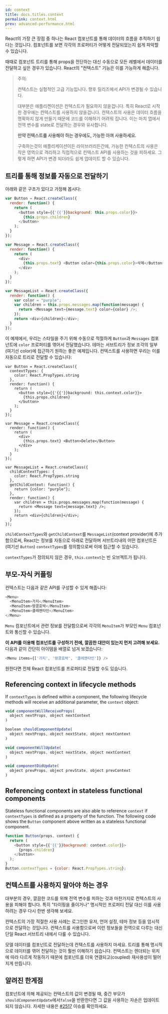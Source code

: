 ```yaml
---
id: context
title: docs.titles.context
permalink: context.html
prev: advanced-performance.html
---
```


React의 가장 큰 장점 중 하나는 React 컴포넌트를 통해 데이터의 흐름을 추적하기 쉽다는 것입니다. 컴포넌트를 보면 각각의 프로퍼티가 어떻게 전달되었는지 쉽게 파악할 수 있습니다. 

때때로 컴포넌트 트리를 통해 props을 전단하는 대신 수동으로 모든 레벨에서 데이터를 전달하고 싶은 경우가 있습니다. React의 "컨텍스트" 기능은 이를 가능하게 해줍니다.


> 주의:
>
> 컨텍스트는 실험적인 고급 기능입니다. 향후 릴리즈에서 API가 변경될 수 있습니다.
>
> 대부분은 애플리켄이션은 컨텍스트가 필요하지 않을겁니다. 특히 React로 시작한 경우에는 컨텍스트를 사용하지 않을겁니다. 컨텍스트의 사용은 데이터 흐름을 명확하지 않게 만들기 때문에 코드를 이해하기 어려워 집니다. 이는 마치 앱에서 전역 변수를 state로 전달하는 경우와 유사합니다.
>
> **만약 컨텍스트를 사용해야 하는 경우에도, 가능한 아껴 사용하세요.**
>
> 구축하는것이 애플리케이션이든 라이브러리든간에, 가능한 컨텍스트의 사용은 작은 영역으로 격리하고 직접적으로 컨텍스트 API를 사용하는 것을 피하세요. 그렇게 하면 API가 변경 되더라도 쉽게 업데이트 할 수 있습니다. 

## 트리를 통해 정보를 자동으로 전달하기

아래와 같은 구조가 있다고 가정해 봅시다:

```javascript
var Button = React.createClass({
  render: function() {
    return (
      <button style={{'{{'}}background: this.props.color}}>
        {this.props.children}
      </button>
    );
  }
});

var Message = React.createClass({
  render: function() {
    return (
      <div>
        {this.props.text} <Button color={this.props.color}>삭제</Button>
      </div>
    );
  }
});

var MessageList = React.createClass({
  render: function() {
    var color = "purple";
    var children = this.props.messages.map(function(message) {
      return <Message text={message.text} color={color} />;
    });
    return <div>{children}</div>;
  }
});
```

이 예제에서, 우리는 스타일을 주기 위해 수동으로 적절하게 `Button`과 `Messages` 컴포넌트에 `color` 프로퍼티를 엮어서 전달했습니다. 테마는 서브트리가 정보 조각의 일부(여기선 color)에 접근하기 원하는 좋은 예제입니다. 컨텍스트를 사용하면 우리는 이를 자동으로 트리로 전달할 수 있습니다:

```javascript{2-4,7,18,25-30,33}
var Button = React.createClass({
  contextTypes: {
    color: React.PropTypes.string
  },
  render: function() {
    return (
      <button style={{'{{'}}background: this.context.color}}>
        {this.props.children}
      </button>
    );
  }
});

var Message = React.createClass({
  render: function() {
    return (
      <div>
        {this.props.text} <Button>Delete</Button>
      </div>
    );
  }
});

var MessageList = React.createClass({
  childContextTypes: {
    color: React.PropTypes.string
  },
  getChildContext: function() {
    return {color: "purple"};
  },
  render: function() {
    var children = this.props.messages.map(function(message) {
      return <Message text={message.text} />;
    });
    return <div>{children}</div>;
  }
});
```

`childContextTypes`와 `getChildContext`를 `MessageList`(context provider)에 추가함으로써, React는 정보를 자동으로 아래로 전달하며 서브트리내의 어떤 컴포넌트든 (여기선 `Button`) `contextTypes`를 정의함으로써 이에 접근할 수 있습니다.

`contextTypes`가 정의되지 않은 경우, `this.context`는 빈 오브젝트가 됩니다.

## 부모-자식 커플링

컨텍스트는 다음과 같은 API를 구성할 수 있게 해줍니다:

```javascript
<Menu>
  <MenuItem>가지</MenuItem>
  <MenuItem>땅콩호박</MenuItem>
  <MenuItem>클레멘타인</MenuItem>
</Menu>
```

`Menu` 컴포넌트에서 관련 정보를 전달함으로써 각각의 `MenuItem`가 부모인 `Menu` 컴포넌트와 통신할 수 있습니다.

**이 API를 이용해 컴포넌트를 구성하기 전에, 깔끔한 대안이 있는지 먼저 고려해 보세요.** 다음과 같이 간단히 아이템을 배열로 넘겨 보겠습니다:

```javascript
<Menu items={['가지', '땅콩호박', '클레멘타인']} />
```

원한다면 전체 React 컴포넌트를 프로퍼티로 전달할 수도 있습니다. 

## Referencing context in lifecycle methods

If `contextTypes` is defined within a component, the following lifecycle methods will receive an additional parameter, the `context` object:

```javascript
void componentWillReceiveProps(
  object nextProps, object nextContext
)

boolean shouldComponentUpdate(
  object nextProps, object nextState, object nextContext
)

void componentWillUpdate(
  object nextProps, object nextState, object nextContext
)

void componentDidUpdate(
  object prevProps, object prevState, object prevContext
)
```

## Referencing context in stateless functional components

Stateless functional components are also able to reference `context` if `contextTypes` is defined as a property of the function. The following code shows the `Button` component above written as a stateless functional component.

```javascript
function Button(props, context) {
  return (
    <button style={{'{{'}}background: context.color}}>
      {props.children}
    </button>
  );
}
Button.contextTypes = {color: React.PropTypes.string};
```

## 컨텍스트를 사용하지 말아야 하는 경우

대부분의 경우, 깔끔한 코드를 위해 전역 변수를 피하는 것과 마찬가지로 컨텍스트의 사용을 피해야 합니다. 특히 "타이핑을 줄이거나" 명시적인 프로퍼티 전달 대신 이를 사용하려는 경우 다시 한번 생각해 보세요.

컨텍스트의 가장 적절한 사용 사례는 로그인한 유저, 언어 설정, 테마 정보 등을 암시적으로 전달하는 것입니다. 컨텍스트를 사용함으로써 이런 정보들을 전역으로 다루는 대신 단일 React 서브트리 내에서 다룰 수 있습니다. 

모델 데이터를 컴포넌트로 전달하는데 컨텍스트를 사용하지 마세요. 트리를 통해 명시적으로 데이터를 엮어 전달하는 것이 훨씬 이해하기 쉽습니다. 컨텍스트는 렌더되는 위치에 따라 다르게 작동하기 때문에 컴포넌트를 더욱 연결되고(coupled) 재사용성이 떨어지게 만듭니다. 

## 알려진 한계점

컴포넌트에 의해 제공되는 컨텍스트의 값이 변경될 때, 중간 부모가 `shouldComponentUpdate`에서`false`을 반환한다면 그 값을 사용하는 자손은 업데이트되지 않습니다. 자세한 내용은 [#2517](https://github.com/facebook/react/issues/2517) 이슈를 확인하세요.
